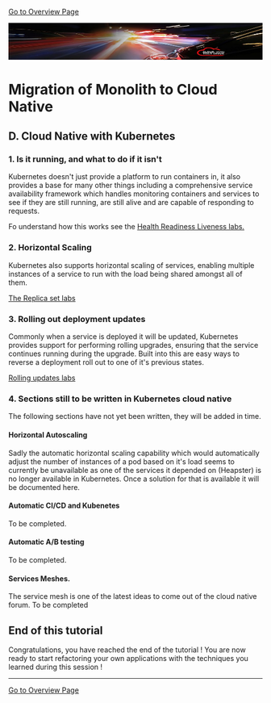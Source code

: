 [Go to Overview Page](../README.md)

![](../../../../common/images/customer.logo2.png)

# Migration of Monolith to Cloud Native

## D. Cloud Native with Kubernetes


### 1. Is it running, and what to do if it isn't
Kubernetes doesn't just provide a platform to run containers in, it also provides a base for many other things including a comprehensive service availability framework which handles monitoring containers and services to see if they are still running, are still alive and are capable of responding to requests.

Fo understand how this works see the [Health Readiness Liveness labs.](Health-readiness-liveness/Health-liveness-readiness.md)

### 2. Horizontal Scaling
Kubernetes also supports horizontal scaling of services, enabling multiple instances of a service to run with the load being shared amongst all of them.

[The Replica set labs](Horizontal-scaling/Horizontal-scaling.md) 

### 3. Rolling out deployment updates
Commonly when a service is deployed it will be updated, Kubernetes provides support for performing rolling upgrades, ensuring that the service continues running during the upgrade. Built into this are easy ways to reverse a deployment roll out to one of it's previous states.

[Rolling updates labs](Rolling-updates/Rolling-updates.md)


### 4. Sections still to be written in Kubernetes cloud native
The following sections have not yet been written, they will be added in time.

#### Horizontal Autoscaling
Sadly the automatic horizontal scaling capability which would automatically adjust the number of instances of a pod based on it's load seems to currently be unavailable as one of the services it depended on (Heapster) is no longer available in Kubernetes. Once a solution for that is available it will be documented here.

#### Automatic CI/CD and Kubenetes

To be completed.

#### Automatic A/B testing

To be completed.

#### Services Meshes.
The service mesh is one of the latest ideas to come out of the cloud native forum.
To be completed

## End of this tutorial

Congratulations, you have reached the end of the tutorial !  You are now ready to start refactoring your own applications with the techniques you learned during this session !



------

[Go to Overview Page](../../README.md)